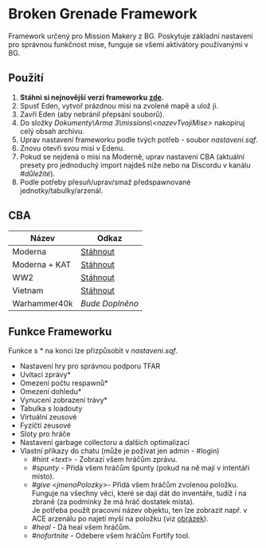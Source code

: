 # Broken Grenade Framework
Framework určený pro Mission Makery z BG.
Poskytuje základní nastavení pro správnou funkčnost mise, funguje se všemi aktivátory používanými v BG.

## Použití
 1. **Stáhni si nejnovější verzi frameworku [zde](https://github.com/ondrej-mahdalik/BG_Framework/releases/latest).**
 2. Spusť Eden, vytvoř prázdnou misi na zvolené mapě a ulož ji.
 3. Zavři Eden (aby nebránil přepsání souborů).
 4. Do složky *Dokumenty\Arma 3\missions\\\<nazevTvojiMise\>* nakopíruj celý obsah archivu.
 5. Uprav nastavení frameworku podle tvých potřeb - soubor *nastaveni.sqf*.
 6. Znovu otevři svou misi v Edenu.
 7. Pokud se nejdená o misi na Moderně, uprav nastavení CBA (aktuální presety pro jednoduchý import najdeš níže nebo na Discordu v kanálu *#důležité*).
 8. Podle potřeby přesuň/uprav/smaž předspawnované jednotky/tabulky/arzenál.
 
## CBA
|Název|Odkaz|
|--|--|
|Moderna|[Stáhnout](https://cdn.discordapp.com/attachments/840184628203356160/855416558548811776/CBA_GRIPEN_MODERNA_7.5.2021.txt)|
|Moderna + KAT|[Stáhnout](https://cdn.discordapp.com/attachments/840184628203356160/877629431961776208/CBA_BG_KAT_18082021.txt)|
|WW2|[Stáhnout](https://cdn.discordapp.com/attachments/840184628203356160/855416562022481960/CBA_GRIPEN_WW2_7.5.2021.txt)|
|Vietnam|[Stáhnout](https://cdn.discordapp.com/attachments/840184628203356160/855416560336633876/CBA_GRIPEN_VIETNAM_7.5.2021.txt)|
|Warhammer40k|*Bude Doplněno*|
 
## Funkce Frameworku
Funkce s * na konci lze přizpůsobit v *nastaveni.sqf*.
 - Nastavení hry pro správnou podporu TFAR
 - Uvítací zprávy*
 - Omezení počtu respawnů*
 - Omezení dohledu*
 - Vynucení zobrazení trávy*
 - Tabulka s loadouty
 - Virtuální zeusové
 - Fyzičtí zeusové
 - Sloty pro hráče
 - Nastavení garbage collectoru a dalších optimalizací
 - Vlastní příkazy do chatu (může je požívat jen admin - #login)
	 - *#hint \<text\>* - Zobrazí všem hráčům zprávu.
	 - *#spunty* - Přidá všem hráčům špunty (pokud na ně mají v intentáři místo).
	 - *#give \<jmenoPolozky\>*- Přidá všem hráčům zvolenou položku.<br>
	 Funguje na všechny věci, které se dají dát do inventáře, tudíž i na zbraně (za podmínky že má hráč dostatek místa).<br>
	 Je potřeba použít pracovní název objektu, ten lze zobrazit např. v ACE arzenálu po najetí myší na položku (viz [obrázek](https://i.imgur.com/9iaoXDs.png)).
	 - *#heal* - Dá heal všem hráčům.
	 - *#nofortnite* - Odebere všem hráčům Fortify tool.